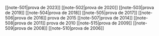 
[[note-501|prova de 2023]]
[[note-502|prova de 2020]]
[[note-503|prova de 2019]]
[[note-504|prova de 2018]]
[[note-505|prova de 2017]]
[[note-506|prova de 2016]]
prova de 2015
[[note-507|prova de 2014]]
[[note-508|prova de 2011]]
prova de 2010
[[note-515|prova de 2009]]
[[note-509|prova de 2008]]
[[note-510|prova de 2006]]



